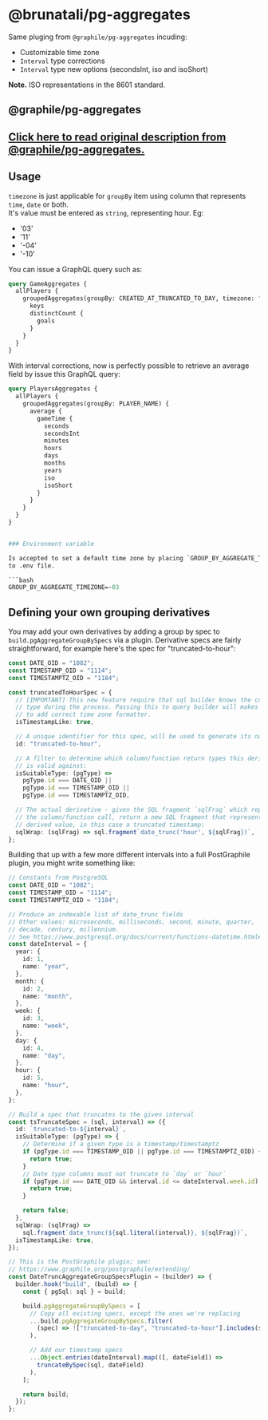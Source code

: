 # @brunatali/pg-aggregates

Same pluging from `@graphile/pg-aggregates` incuding:

- Customizable time zone
- `Interval` type corrections
- `Interval` type new options (secondsInt, iso and isoShort)

**Note.** ISO representations in the 8601 standard.

## @graphile/pg-aggregates

## [Click here to read original description from @graphile/pg-aggregates.](https://github.com/graphile/pg-aggregates)

## Usage

`timezone` is just applicable for `groupBy` item using column that represents
`time`, `date` or both.  
It's value must be entered as `string`, representing hour. Eg:

- '03'
- '11'
- '-04'
- '-10'

You can issue a GraphQL query such as:

```graphql
query GameAggregates {
  allPlayers {
    groupedAggregates(groupBy: CREATED_AT_TRUNCATED_TO_DAY, timezone: "03") {
      keys
      distinctCount {
        goals
      }
    }
  }
}
```

With interval corrections, now is perfectly possible to retrieve an average
field by issue this GraphQL query:

````graphql
query PlayersAggregates {
  allPlayers {
    groupedAggregates(groupBy: PLAYER_NAME) {
      average {
        gameTime {
          seconds
          secondsInt
          minutes
          hours
          days
          months
          years
          iso
          isoShort
        }
      }
    }
  }
}


### Environment variable

Is accepted to set a default time zone by placing `GROUP_BY_AGGREGATE_TIMEZONE`
to .env file.

```bash
GROUP_BY_AGGREGATE_TIMEZONE=-03
````

## Defining your own grouping derivatives

You may add your own derivatives by adding a group by spec to
`build.pgAggregateGroupBySpecs` via a plugin. Derivative specs are fairly
straightforward, for example here's the spec for "truncated-to-hour":

```ts
const DATE_OID = "1082";
const TIMESTAMP_OID = "1114";
const TIMESTAMPTZ_OID = "1184";

const truncatedToHourSpec = {
  // [IMPORTANT] This new feature require that sql builder knows the column
  // type during the process. Passing this to query builder will makes the engine
  // to add correct time zone formatter.
  isTimestampLike: true,

  // A unique identifier for this spec, will be used to generate its name:
  id: "truncated-to-hour",

  // A filter to determine which column/function return types this derivative
  // is valid against:
  isSuitableType: (pgType) =>
    pgType.id === DATE_OID ||
    pgType.id === TIMESTAMP_OID ||
    pgType.id === TIMESTAMPTZ_OID,

  // The actual derivative - given the SQL fragment `sqlFrag` which represents
  // the column/function call, return a new SQL fragment that represents the
  // derived value, in this case a truncated timestamp:
  sqlWrap: (sqlFrag) => sql.fragment`date_trunc('hour', ${sqlFrag})`,
};
```

Building that up with a few more different intervals into a full PostGraphile
plugin, you might write something like:

```ts
// Constants from PostgreSQL
const DATE_OID = "1082";
const TIMESTAMP_OID = "1114";
const TIMESTAMPTZ_OID = "1184";

// Produce an indexable list of date_trunc fields
// Other values: microseconds, milliseconds, second, minute, quarter,
// decade, century, millennium.
// See https://www.postgresql.org/docs/current/functions-datetime.html#FUNCTIONS-DATETIME-TRUNC
const dateInterval = {
  year: {
    id: 1,
    name: "year",
  },
  month: {
    id: 2,
    name: "month",
  },
  week: {
    id: 3,
    name: "week",
  },
  day: {
    id: 4,
    name: "day",
  },
  hour: {
    id: 5,
    name: "hour",
  },
};

// Build a spec that truncates to the given interval
const tsTruncateSpec = (sql, interval) => ({
  id: `truncated-to-${interval}`,
  isSuitableType: (pgType) => {
    // Determine if a given type is a timestamp/timestamptz
    if (pgType.id === TIMESTAMP_OID || pgType.id === TIMESTAMPTZ_OID) {
      return true;
    }
    // Date type columns must not truncate to `day` or `hour`
    if (pgType.id === DATE_OID && interval.id <= dateInterval.week.id) {
      return true;
    }

    return false;
  },
  sqlWrap: (sqlFrag) =>
    sql.fragment`date_trunc(${sql.literal(interval)}, ${sqlFrag})`,
  isTimestampLike: true,
});

// This is the PostGraphile plugin; see:
// https://www.graphile.org/postgraphile/extending/
const DateTruncAggregateGroupSpecsPlugin = (builder) => {
  builder.hook("build", (build) => {
    const { pgSql: sql } = build;

    build.pgAggregateGroupBySpecs = [
      // Copy all existing specs, except the ones we're replacing
      ...build.pgAggregateGroupBySpecs.filter(
        (spec) => !["truncated-to-day", "truncated-to-hour"].includes(spec.id)
      ),

      // Add our timestamp specs
      ...Object.entries(dateInterval).map(([, dateField]) =>
        truncateBySpec(sql, dateField)
      ),
    ];

    return build;
  });
};
```
